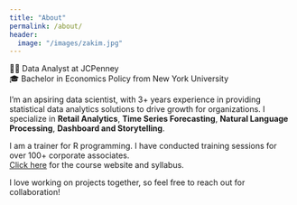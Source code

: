 ```yaml
---
title: "About"
permalink: /about/
header:
  image: "/images/zakim.jpg"
---
```


:woman_technologist: Data Analyst at JCPenney  
:mortar_board: Bachelor in Economics Policy from New York University

I’m an apsiring data scientist, with 3+ years experience in providing statistical data analytics solutions to drive growth for organizations. I specialize in **Retail Analytics**, **Time Series Forecasting**, **Natural Language Processing**, **Dashboard and Storytelling**.

I am a trainer for R programming. I have conducted training sessions for over 100+ corporate associates.  
[Click here](https://cbatra9.github.io/JCP-R-Training/) for the course website and syllabus.

I love working on projects together, so feel free to reach out for collaboration!
